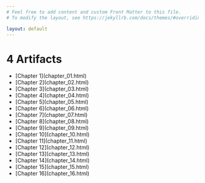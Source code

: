 ```yaml
---
# Feel free to add content and custom Front Matter to this file.
# To modify the layout, see https://jekyllrb.com/docs/themes/#overriding-theme-defaults

layout: default
---
```


<h1>4 Artifacts</h1>

<ul>
  <li>[Chapter 1](chapter_01.html)</li>
  <li>[Chapter 2](chapter_02.html)</li>
  <li>[Chapter 3](chapter_03.html)</li>
  <li>[Chapter 4](chapter_04.html)</li>
  <li>[Chapter 5](chapter_05.html)</li>
  <li>[Chapter 6](chapter_06.html)</li>
  <li>[Chapter 7](chapter_07.html)</li>
  <li>[Chapter 8](chapter_08.html)</li>
  <li>[Chapter 9](chapter_09.html)</li>
  <li>[Chapter 10](chapter_10.html)</li>
  <li>[Chapter 11](chapter_11.html)</li>
  <li>[Chapter 12](chapter_12.html)</li>
  <li>[Chapter 13](chapter_13.html)</li>
  <li>[Chapter 14](chapter_14.html)</li>
  <li>[Chapter 15](chapter_15.html)</li>
  <li>[Chapter 16](chapter_16.html)</li>
</ul>